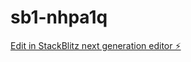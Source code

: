 # sb1-nhpa1q

[Edit in StackBlitz next generation editor ⚡️](https://stackblitz.com/~/github.com/veyselfettah/sb1-nhpa1q)